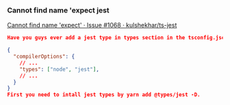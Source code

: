 ###  Cannot find name 'expect jest


 [Cannot find name 'expect' · Issue #1068 · kulshekhar/ts-jest](https://github.com/kulshekhar/ts-jest/issues/1068 "Cannot find name 'expect' · Issue #1068 · kulshekhar/ts-jest")




```json
Have you guys ever add a jest type in types section in the tsconfig.json:

{
  "compilerOptions": {
    // ...
    "types": ["node", "jest"],
    // ...
  }
}
First you need to intall jest types by yarn add @types/jest -D.
```

